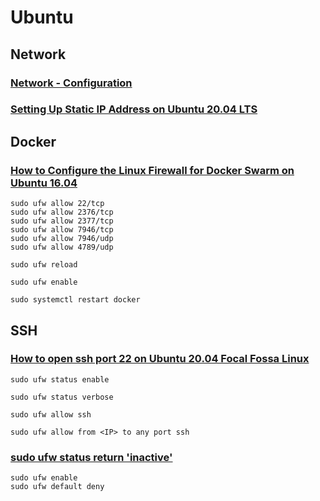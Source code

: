 # Ubuntu

## Network

### [Network - Configuration](https://ubuntu.com/server/docs/network-configuration)

### [Setting Up Static IP Address on Ubuntu 20.04 LTS](https://linuxhint.com/setup_static_ip_address_ubuntu/)

## Docker

### [How to Configure the Linux Firewall for Docker Swarm on Ubuntu 16.04](https://www.digitalocean.com/community/tutorials/how-to-configure-the-linux-firewall-for-docker-swarm-on-ubuntu-16-04)

```shell
sudo ufw allow 22/tcp
sudo ufw allow 2376/tcp
sudo ufw allow 2377/tcp
sudo ufw allow 7946/tcp
sudo ufw allow 7946/udp
sudo ufw allow 4789/udp

sudo ufw reload

sudo ufw enable

sudo systemctl restart docker
```

## SSH

### [How to open ssh port 22 on Ubuntu 20.04 Focal Fossa Linux](https://linuxconfig.org/how-to-open-ssh-port-22-on-ubuntu-20-04-focal-fossa-linux)

```shell
sudo ufw status enable

sudo ufw status verbose

sudo ufw allow ssh

sudo ufw allow from <IP> to any port ssh
```

### [sudo ufw status return 'inactive'](https://www.digitalocean.com/community/questions/sudo-ufw-status-return-inactive)

```shell
sudo ufw enable
sudo ufw default deny
```
